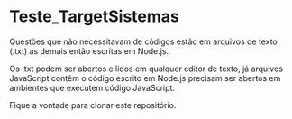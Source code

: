 # Teste_TargetSistemas

Questões que não necessitavam de códigos estão em arquivos de texto (.txt) as demais então escritas em Node.js.

Os .txt podem ser abertos e lidos em qualquer editor de texto, já arquivos JavaScript contêm o código escrito em Node.js precisam ser abertos em ambientes que executem código JavaScript.

Fique a vontade para clonar este repositório. 
